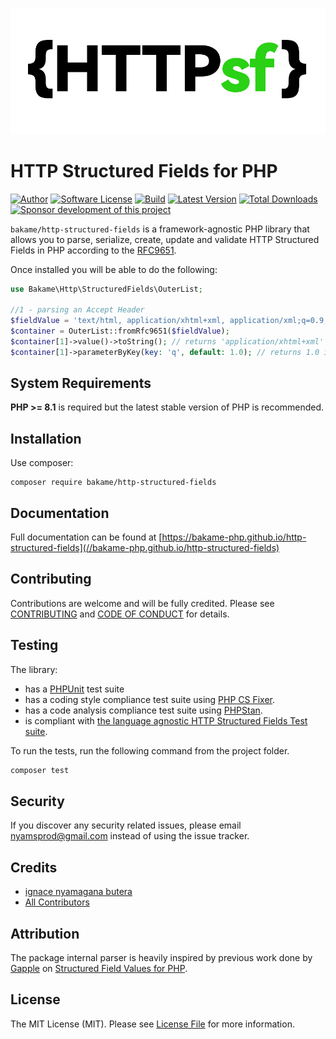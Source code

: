![HTTPsf](.github/httpsf-logo.png?raw=true)

# HTTP Structured Fields for PHP

[![Author](http://img.shields.io/badge/author-@nyamsprod-blue.svg?style=flat-square)](https://twitter.com/nyamsprod)
[![Software License](https://img.shields.io/badge/license-MIT-brightgreen.svg?style=flat-square)](LICENSE)
[![Build](https://github.com/bakame-php/http-structured-fields/workflows/build/badge.svg)](https://github.com/bakame-php/http-structured-fields/actions?query=workflow%3A%22build%22)
[![Latest Version](https://img.shields.io/github/release/bakame-php/http-structured-fields.svg?style=flat-square)](https://github.com/bakame-php/http-structured-fields/releases)
[![Total Downloads](https://img.shields.io/packagist/dt/bakame/http-structured-fields.svg?style=flat-square)](https://packagist.org/packages/bakame/http-structured-fields)
[![Sponsor development of this project](https://img.shields.io/badge/sponsor%20this%20package-%E2%9D%A4-ff69b4.svg?style=flat-square)](https://github.com/sponsors/nyamsprod)

`bakame/http-structured-fields` is a framework-agnostic PHP library that allows you to parse, serialize, 
create, update and validate HTTP Structured Fields in PHP according to the [RFC9651](https://www.rfc-editor.org/rfc/rfc9651.html).

Once installed you will be able to do the following:

```php
use Bakame\Http\StructuredFields\OuterList;

//1 - parsing an Accept Header
$fieldValue = 'text/html, application/xhtml+xml, application/xml;q=0.9, image/webp, */*;q=0.8';
$container = OuterList::fromRfc9651($fieldValue);
$container[1]->value()->toString(); // returns 'application/xhtml+xml'
$container[1]->parameterByKey(key: 'q', default: 1.0); // returns 1.0 if the parameter is not defined
```

## System Requirements

**PHP >= 8.1** is required but the latest stable version of PHP is recommended.

## Installation

Use composer:

```
composer require bakame/http-structured-fields
```

## Documentation

Full documentation can be found at [https://bakame-php.github.io/http-structured-fields](//bakame-php.github.io/http-structured-fields)

## Contributing

Contributions are welcome and will be fully credited. Please see [CONTRIBUTING](.github/CONTRIBUTING.md) and [CODE OF CONDUCT](.github/CODE_OF_CONDUCT.md) for details.

## Testing

The library:

- has a [PHPUnit](https://phpunit.de) test suite
- has a coding style compliance test suite using [PHP CS Fixer](https://cs.sensiolabs.org/).
- has a code analysis compliance test suite using [PHPStan](https://github.com/phpstan/phpstan).
- is compliant with [the language agnostic HTTP Structured Fields Test suite](https://github.com/httpwg/structured-field-tests).

To run the tests, run the following command from the project folder.

``` bash
composer test
```

## Security

If you discover any security related issues, please email nyamsprod@gmail.com instead of using the issue tracker.

## Credits

- [ignace nyamagana butera](https://github.com/nyamsprod)
- [All Contributors](https://github.com/bakame-php/http-structured-fields/contributors)

## Attribution

The package internal parser is heavily inspired by previous work done by [Gapple](https://twitter.com/gappleca) on [Structured Field Values for PHP](https://github.com/gapple/structured-fields/).

## License

The MIT License (MIT). Please see [License File](LICENSE) for more information.
